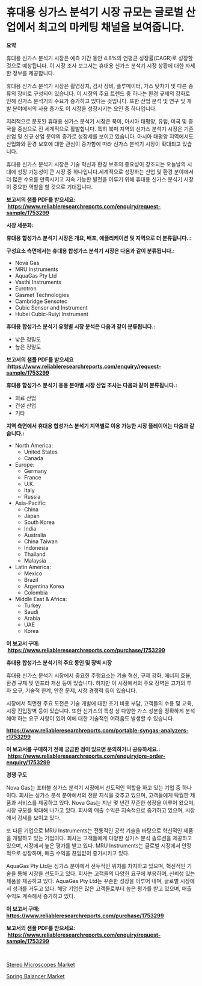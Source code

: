 <p><h1>휴대용 싱가스 분석기 시장 규모는 글로벌 산업에서 최고의 마케팅 채널을 보여줍니다.</h1></p><p><strong>요약</strong></p>
<p><p>휴대용 신가스 분석기 시장은 예측 기간 동안 4.8%의 연평균 성장률(CAGR)로 성장할 것으로 예상됩니다. 이 시장 조사 보고서는 휴대용 신가스 분석기 시장 상황에 대한 자세한 정보를 제공합니다. </p><p>휴대용 신가스 분석기 시장은 촬영장치, 검사 장비, 플루메이터, 가스 탓차기 및 다른 종류의 장비로 구성되어 있습니다. 이 시장의 주요 트렌드 중 하나는 환경 규제의 강화로 인해 신가스 분석기의 수요가 증가하고 있다는 것입니다. 또한 산업 분석 및 연구 및 개발 분야에서의 사용 증가도 이 시장을 성장시키는 요인 중 하나입니다.</p><p>지리적으로 분포된 휴대용 신가스 분석기 시장은 북미, 아시아 태평양, 유럽, 미국 및 중국을 중심으로 전 세계적으로 활발합니다. 특히 북미 지역의 신가스 분석기 시장은 기존 산업 및 신규 산업 분야의 증가로 성장세를 보이고 있습니다. 아시아 태평양 지역에서도 산업화와 환경 보호에 대한 관심이 증가함에 따라 신가스 분석기 시장이 확대되고 있습니다.</p><p>휴대용 신가스 분석기 시장은 기술 혁신과 환경 보호의 중요성이 강조되는 오늘날의 시대에 성장 가능성이 큰 시장 중 하나입니다.세계적으로 성장하는 산업 및 환경 분야에서 더 많은 수요를 만족시키고 지속 가능한 발전을 이루기 위해 휴대용 신가스 분석기 시장이 중요한 역할을 할 것으로 기대됩니다.</p></p>
<p><strong>보고서의 샘플 PDF를 받으세요: &nbsp;<a href="https://www.reliableresearchreports.com/enquiry/request-sample/1753299">https://www.reliableresearchreports.com/enquiry/request-sample/1753299</a></strong></p>
<p><strong>시장 세분화:</strong></p>
<p><strong> 휴대용 합성가스 분석기 시장은 개요, 배포, 애플리케이션 및 지역으로 더 분류됩니다. :</strong></p>
<p><strong>구성요소 측면에서는 휴대용 합성가스 분석기 시장은 다음과 같이 분류됩니다.:</strong></p>
<p><ul><li>Nova Gas</li><li>MRU Instruments</li><li>AquaGas Pty Ltd</li><li>Vasthi Instruments</li><li>Eurotron</li><li>Gasmet Technologies</li><li>Cambridge Sensotec</li><li>Cubic Sensor and Instrument</li><li>Hubei Cubic-Ruiyi Instrument</li></ul></p>
<p><strong> 휴대용 합성가스 분석기 유형별 시장 분석은 다음과 같이 분류됩니다.:</strong></p>
<p><ul><li>낮은 정밀도</li><li>높은 정밀도</li></ul></p>
<p><strong>보고서의 샘플 PDF를 받으세요 :<a href="https://www.reliableresearchreports.com/enquiry/request-sample/1753299">https://www.reliableresearchreports.com/enquiry/request-sample/1753299</a></strong></p>
<p><strong> 휴대용 합성가스 분석기 응용 분야별 시장 산업 조사는 다음과 같이 분류됩니다.:</strong></p>
<p><ul><li>의료 산업</li><li>건설 산업</li><li>기타</li></ul></p>
<p><strong>지역 측면에서 휴대용 합성가스 분석기 지역별로 이용 가능한 시장 플레이어는 다음과 같습니다.:</strong></p>
<p><ul>
    <li>
        North America:
        <ul>
            <li>United States</li>
            <li>Canada</li>
        </ul>
    </li>
    <li>
        Europe:
        <ul>
            <li>Germany</li>
            <li>France</li>
            <li>U.K.</li>
            <li>Italy</li>
            <li>Russia</li>
        </ul>
    </li>
    <li>
        Asia-Pacific:
        <ul>
            <li>China</li>
            <li>Japan</li>
            <li>South Korea</li>
            <li>India</li>
            <li>Australia</li>
            <li>China Taiwan</li>
            <li>Indonesia</li>
            <li>Thailand</li>
            <li>Malaysia</li>
        </ul>
    </li>
    <li>
        Latin America:
        <ul>
            <li>Mexico</li>
            <li>Brazil</li>
            <li>Argentina Korea</li>
            <li>Colombia</li>
        </ul>
    </li>
    <li>
        Middle East & Africa:
        <ul>
            <li>Turkey</li>
            <li>Saudi</li>
            <li>Arabia</li>
            <li>UAE</li>
            <li>Korea</li>
        </ul>
    </li>
    </ul></p>
<p><strong>이 보고서 구매: &nbsp;<a href="https://www.reliableresearchreports.com/purchase/1753299">https://www.reliableresearchreports.com/purchase/1753299</a></strong></p>
<p><strong>휴대용 합성가스 분석기의 주요 동인 및 장벽 시장</strong></p>
<p><p>휴대용 신가스 분석기 시장에서 중요한 주행요소는 기술 혁신, 규제 강화, 에너지 효율, 환경 규제 및 인프라 개선 등이 있습니다. 하지만 이 시장에서의 주요 장벽은 고가의 투자 요구, 기술적 한계, 안전 문제, 시장 경쟁력 등이 있습니다.</p><p>시장에서 직면한 주요 도전은 기술 개발에 대한 초기 비용 부담, 고객들의 수용 및 교육, 시장 진입장벽 등이 있습니다. 또한 신가스의 특성 상 다양한 가스 성분을 정확하게 분석해야 하는 요구 사항이 있어 이에 대한 기술적인 어려움도 발생할 수 있습니다.</p></p>
<p><strong><a href="https://www.reliableresearchreports.com/portable-syngas-analyzers-r1753299">https://www.reliableresearchreports.com/portable-syngas-analyzers-r1753299</a></strong></p>
<p><strong>이 보고서를 구매하기 전에 궁금한 점이 있으면 문의하거나 공유하세요.: &nbsp;<a href="https://www.reliableresearchreports.com/enquiry/pre-order-enquiry/1753299">https://www.reliableresearchreports.com/enquiry/pre-order-enquiry/1753299</a></strong></p>
<p><strong>경쟁 구도</strong></p>
<p><p>Nova Gas는 포터블 싱가스 분석기 시장에서 선도적인 역할을 하고 있는 기업 중 하나이다. 회사는 싱가스 분석 분야에서의 전문 지식을 갖추고 있으며, 고객들에게 탁월한 제품과 서비스를 제공하고 있다. Nova Gas는 지난 몇 년간 꾸준한 성장을 이루어 왔으며, 시장 규모를 확대해 나가고 있다. 회사의 매출 수익은 지속적으로 증가하고 있으며, 시장에서 강세를 보이고 있다.</p><p>또 다른 기업으로 MRU Instruments는 전통적인 공학 기술을 바탕으로 혁신적인 제품을 개발하고 있는 기업이다. 회사는 고객들에게 다양한 싱가스 분석 솔루션을 제공하고 있으며, 시장에서 높은 평가를 받고 있다. MRU Instruments는 글로벌 시장에서 안정적으로 성장하며, 매출 수익을 끊임없이 증가시키고 있다.</p><p>AquaGas Pty Ltd는 싱가스 분야에서 선두적인 위치를 차지하고 있으며, 혁신적인 기술을 통해 시장을 선도하고 있다. 회사는 고객들의 다양한 요구에 부응하며, 신뢰성 있는 제품을 제공하고 있다. AquaGas Pty Ltd는 꾸준한 성장을 이루어 내며, 글로벌 시장에서 성과를 거두고 있다. 해당 기업은 많은 고객들로부터 높은 평가를 받고 있으며, 매출 수익도 계속해서 증가하고 있다.</p></p>
<p><strong>이 보고서 구매: &nbsp; <a href="https://www.reliableresearchreports.com/purchase/1753299">https://www.reliableresearchreports.com/purchase/1753299</a></strong></p>
<p><strong>보고서의 샘플 PDF를 받으세요: &nbsp;<a href="https://www.reliableresearchreports.com/enquiry/request-sample/1753299">https://www.reliableresearchreports.com/enquiry/request-sample/1753299</a></strong><strong></strong></p>
<p>&nbsp;</p>
<p><p><a href="https://github.com/nancykennedykellievqfqt2/Market-Research-Report-List-2/blob/main/stereo-microscopes-market.md">Stereo Microscopes Market</a></p><p><a href="https://github.com/seekum/Market-Research-Report-List-2/blob/main/spring-balancer-market.md">Spring Balancer Market</a></p></p>